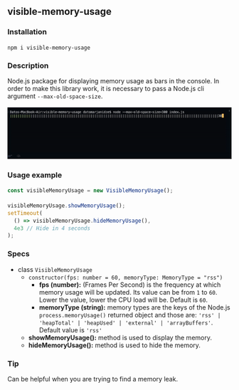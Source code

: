 ## visible-memory-usage

### Installation

```console
npm i visible-memory-usage
```

### Description

Node.js package for displaying memory usage as bars in the console. In
order to make this library work, it is necessary to pass a Node.js cli
argument `--max-old-space-size`.
<br>
<br>
![Example](https://github.com/datomarjanidze/visible-memory-usage/blob/main/example.gif?raw=true)

### Usage example

```typescript
const visibleMemoryUsage = new VisibleMemoryUsage();

visibleMemoryUsage.showMemoryUsage();
setTimeout(
  () => visibleMemoryUsage.hideMemoryUsage(),
  4e3 // Hide in 4 seconds
);
```

### Specs

- class `VisibleMemoryUsage`
  - `constructor(fps: number = 60, memoryType: MemoryType = "rss")`
    - **fps (number):** (Frames Per Second) is the frequency at which memory
      usage will be updated. Its value can be from `1` to `60`. Lower the
      value, lower the CPU load will be. Default is `60`.
    - **memoryType (string):** memory types are the keys of the Node.js
      `process.memoryUsage()` returned object and those are:
      `'rss' | 'heapTotal' | 'heapUsed' | 'external' | 'arrayBuffers'`.
      Default value is `'rss'`
  - **showMemoryUsage():** method is used to display the memory.
  - **hideMemoryUsage():** method is used to hide the memory.

### Tip

Can be helpful when you are trying to find a memory leak.
